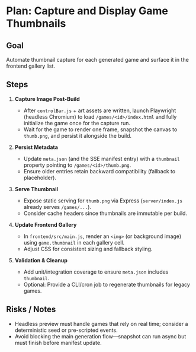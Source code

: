 # Plan: Capture and Display Game Thumbnails

## Goal
Automate thumbnail capture for each generated game and surface it in the frontend gallery list.

## Steps
1. **Capture Image Post-Build**
   - After `controlBar.js` + art assets are written, launch Playwright (headless Chromium) to load `/games/<id>/index.html` and fully initialize the game once for the capture run.
   - Wait for the game to render one frame, snapshot the canvas to `thumb.png`, and persist it alongside the build.

2. **Persist Metadata**
   - Update `meta.json` (and the SSE manifest entry) with a `thumbnail` property pointing to `/games/<id>/thumb.png`.
   - Ensure older entries retain backward compatibility (fallback to placeholder).

3. **Serve Thumbnail**
   - Expose static serving for `thumb.png` via Express (`server/index.js` already serves `/games/...`).
   - Consider cache headers since thumbnails are immutable per build.

4. **Update Frontend Gallery**
   - In `frontend/src/main.js`, render an `<img>` (or background image) using `game.thumbnail` in each gallery cell.
   - Adjust CSS for consistent sizing and fallback styling.

5. **Validation & Cleanup**
   - Add unit/integration coverage to ensure `meta.json` includes `thumbnail`.
   - Optional: Provide a CLI/cron job to regenerate thumbnails for legacy games.

## Risks / Notes
- Headless preview must handle games that rely on real time; consider a deterministic seed or pre-scripted events.
- Avoid blocking the main generation flow—snapshot can run async but must finish before manifest update.
